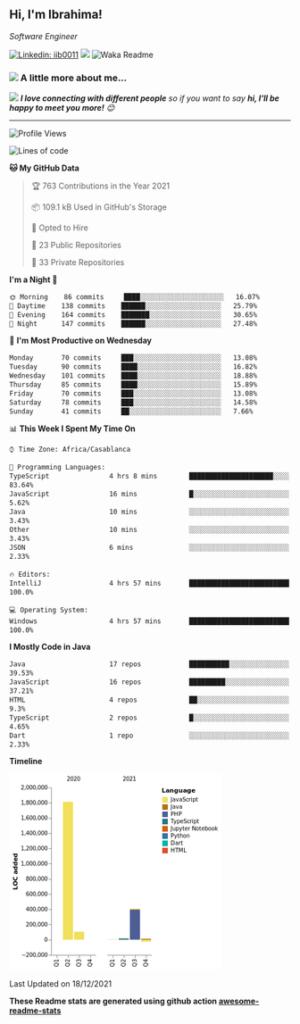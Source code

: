 <h2>Hi, I'm Ibrahima! </h2>
<p><em>Software Engineer 
</em></p>


[![Linkedin: iib0011](https://img.shields.io/badge/-iib0011-blue?style=flat-square&logo=Linkedin&logoColor=white&link=https://www.linkedin.com/in/iib0011/)](https://www.linkedin.com/in/iib0011/)
![](https://visitor-badge.glitch.me/badge?page_id=iib0011)
![Waka Readme](https://github.com/iib0011/iib0011/workflows/Waka%20Readme/badge.svg)


### <img src="https://media.giphy.com/media/VgCDAzcKvsR6OM0uWg/giphy.gif" width="50"> A little more about me...  


<img src="https://media.giphy.com/media/LnQjpWaON8nhr21vNW/giphy.gif" width="60"> <em><b>I love connecting with different people</b> so if you want to say <b>hi, I'll be happy to meet you more!</b> 😊</em>

---
<!--START_SECTION:waka-->
![Profile Views](http://img.shields.io/badge/Profile%20Views-3-blue)

![Lines of code](https://img.shields.io/badge/From%20Hello%20World%20I%27ve%20Written-2%20Million%20lines%20of%20code-blue)

**🐱 My GitHub Data** 

> 🏆 763 Contributions in the Year 2021
 > 
> 📦 109.1 kB Used in GitHub's Storage 
 > 
> 💼 Opted to Hire
 > 
> 📜 23 Public Repositories 
 > 
> 🔑 33 Private Repositories  
 > 
**I'm a Night 🦉** 

```text
🌞 Morning    86 commits     ████░░░░░░░░░░░░░░░░░░░░░   16.07% 
🌆 Daytime    138 commits    ██████░░░░░░░░░░░░░░░░░░░   25.79% 
🌃 Evening    164 commits    ███████░░░░░░░░░░░░░░░░░░   30.65% 
🌙 Night      147 commits    ██████░░░░░░░░░░░░░░░░░░░   27.48%

```
📅 **I'm Most Productive on Wednesday** 

```text
Monday       70 commits     ███░░░░░░░░░░░░░░░░░░░░░░   13.08% 
Tuesday      90 commits     ████░░░░░░░░░░░░░░░░░░░░░   16.82% 
Wednesday    101 commits    ████░░░░░░░░░░░░░░░░░░░░░   18.88% 
Thursday     85 commits     ████░░░░░░░░░░░░░░░░░░░░░   15.89% 
Friday       70 commits     ███░░░░░░░░░░░░░░░░░░░░░░   13.08% 
Saturday     78 commits     ███░░░░░░░░░░░░░░░░░░░░░░   14.58% 
Sunday       41 commits     ██░░░░░░░░░░░░░░░░░░░░░░░   7.66%

```


📊 **This Week I Spent My Time On** 

```text
⌚︎ Time Zone: Africa/Casablanca

💬 Programming Languages: 
TypeScript               4 hrs 8 mins        █████████████████████░░░░   83.64% 
JavaScript               16 mins             █░░░░░░░░░░░░░░░░░░░░░░░░   5.62% 
Java                     10 mins             ░░░░░░░░░░░░░░░░░░░░░░░░░   3.43% 
Other                    10 mins             ░░░░░░░░░░░░░░░░░░░░░░░░░   3.43% 
JSON                     6 mins              ░░░░░░░░░░░░░░░░░░░░░░░░░   2.33%

🔥 Editors: 
IntelliJ                 4 hrs 57 mins       █████████████████████████   100.0%

💻 Operating System: 
Windows                  4 hrs 57 mins       █████████████████████████   100.0%

```

**I Mostly Code in Java** 

```text
Java                     17 repos            ██████████░░░░░░░░░░░░░░░   39.53% 
JavaScript               16 repos            █████████░░░░░░░░░░░░░░░░   37.21% 
HTML                     4 repos             ██░░░░░░░░░░░░░░░░░░░░░░░   9.3% 
TypeScript               2 repos             █░░░░░░░░░░░░░░░░░░░░░░░░   4.65% 
Dart                     1 repo              ░░░░░░░░░░░░░░░░░░░░░░░░░   2.33%

```


**Timeline**

![Chart not found](https://raw.githubusercontent.com/iib0011/iib0011/master/charts/bar_graph.png) 


 Last Updated on 18/12/2021
<!--END_SECTION:waka-->

**These Readme stats are generated using github action [awesome-readme-stats](https://github.com/iib0011/waka-readme-stats)**
